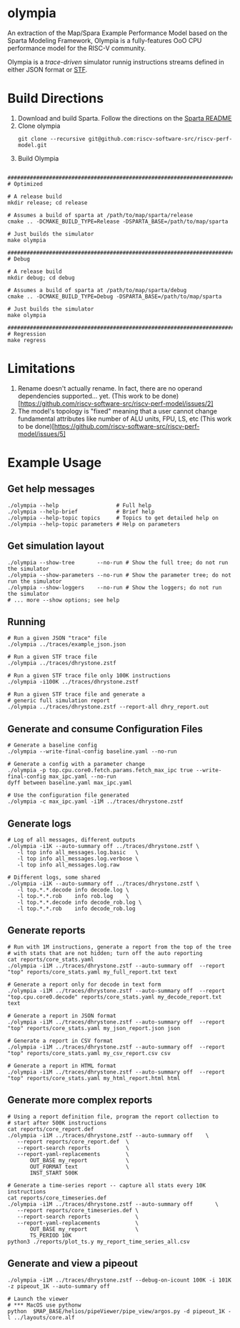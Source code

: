 # olympia

An extraction of the Map/Spara Example Performance Model based on the
Sparta Modeling Framework, Olympia is a fully-features OoO CPU
performance model for the RISC-V community.

Olympia is a _trace-driven_ simulator runnig instructions streams
defined in either JSON format or
[STF](https://github.com/sparcians/stf_spec).

# Build Directions

1. Download and build Sparta.  Follow the directions on the [Sparta README](https://github.com/sparcians/map/tree/master/sparta)
1. Clone olympia
   ```
   git clone --recursive git@github.com:riscv-software-src/riscv-perf-model.git
   ```
1. Build Olympia

```

################################################################################
# Optimized

# A release build
mkdir release; cd release

# Assumes a build of sparta at /path/to/map/sparta/release
cmake .. -DCMAKE_BUILD_TYPE=Release -DSPARTA_BASE=/path/to/map/sparta

# Just builds the simulator
make olympia

################################################################################
# Debug

# A release build
mkdir debug; cd debug

# Assumes a build of sparta at /path/to/map/sparta/debug
cmake .. -DCMAKE_BUILD_TYPE=Debug -DSPARTA_BASE=/path/to/map/sparta

# Just builds the simulator
make olympia

################################################################################
# Regression
make regress

```

# Limitations

1. Rename doesn't actually rename.  In fact, there are no operand
dependencies supported... yet.  (This work to be done)[https://github.com/riscv-software-src/riscv-perf-model/issues/2]
1. The model's topology is "fixed" meaning that a user cannot change
fundamental attributes like number of ALU units, FPU, LS, etc (This work to be done)[https://github.com/riscv-software-src/riscv-perf-model/issues/5]


# Example Usage

## Get help messages
```
./olympia --help                  # Full help
./olympia --help-brief            # Brief help
./olympia --help-topic topics     # Topics to get detailed help on
./olympia --help-topic parameters # Help on parameters
```

## Get simulation layout
```
./olympia --show-tree       --no-run # Show the full tree; do not run the simulator
./olympia --show-parameters --no-run # Show the parameter tree; do not run the simulator
./olympia --show-loggers    --no-run # Show the loggers; do not run the simulator
# ... more --show options; see help
```

## Running

```
# Run a given JSON "trace" file
./olympia ../traces/example_json.json

# Run a given STF trace file
./olympia ../traces/dhrystone.zstf

# Run a given STF trace file only 100K instructions
./olympia -i100K ../traces/dhrystone.zstf

# Run a given STF trace file and generate a
# generic full simulation report
./olympia ../traces/dhrystone.zstf --report-all dhry_report.out
```

## Generate and consume Configuration Files

```
# Generate a baseline config
./olympia --write-final-config baseline.yaml --no-run

# Generate a config with a parameter change
./olympia -p top.cpu.core0.fetch.params.fetch_max_ipc true --write-final-config max_ipc.yaml --no-run
dyff between baseline.yaml max_ipc.yaml

# Use the configuration file generated
./olympia -c max_ipc.yaml -i1M ../traces/dhrystone.zstf
```

## Generate logs
```
# Log of all messages, different outputs
./olympia -i1K --auto-summary off ../traces/dhrystone.zstf \
   -l top info all_messages.log.basic   \
   -l top info all_messages.log.verbose \
   -l top info all_messages.log.raw

# Different logs, some shared
./olympia -i1K --auto-summary off ../traces/dhrystone.zstf \
   -l top.*.*.decode info decode.log \
   -l top.*.*.rob    info rob.log    \
   -l top.*.*.decode info decode_rob.log \
   -l top.*.*.rob    info decode_rob.log
```
## Generate reports
```
# Run with 1M instructions, generate a report from the top of the tree
# with stats that are not hidden; turn off the auto reporting
cat reports/core_stats.yaml
./olympia -i1M ../traces/dhrystone.zstf --auto-summary off  --report "top" reports/core_stats.yaml my_full_report.txt text

# Generate a report only for decode in text form
./olympia -i1M ../traces/dhrystone.zstf --auto-summary off  --report "top.cpu.core0.decode" reports/core_stats.yaml my_decode_report.txt text

# Generate a report in JSON format
./olympia -i1M ../traces/dhrystone.zstf --auto-summary off  --report "top" reports/core_stats.yaml my_json_report.json json

# Generate a report in CSV format
./olympia -i1M ../traces/dhrystone.zstf --auto-summary off  --report "top" reports/core_stats.yaml my_csv_report.csv csv

# Generate a report in HTML format
./olympia -i1M ../traces/dhrystone.zstf --auto-summary off  --report "top" reports/core_stats.yaml my_html_report.html html
```

## Generate more complex reports
```
# Using a report definition file, program the report collection to
# start after 500K instructions
cat reports/core_report.def
./olympia -i1M ../traces/dhrystone.zstf --auto-summary off    \
   --report reports/core_report.def  \
   --report-search reports           \
   --report-yaml-replacements        \
       OUT_BASE my_report            \
       OUT_FORMAT text               \
       INST_START 500K

# Generate a time-series report -- capture all stats every 10K instructions
cat reports/core_timeseries.def
./olympia -i1M ../traces/dhrystone.zstf --auto-summary off       \
   --report reports/core_timeseries.def \
   --report-search reports              \
   --report-yaml-replacements           \
       OUT_BASE my_report               \
       TS_PERIOD 10K
python3 ./reports/plot_ts.y my_report_time_series_all.csv
```

## Generate and view a pipeout
```
./olympia -i1M ../traces/dhrystone.zstf --debug-on-icount 100K -i 101K -z pipeout_1K --auto-summary off

# Launch the viewer
# *** MacOS use pythonw
python  $MAP_BASE/helios/pipeViewer/pipe_view/argos.py -d pipeout_1K -l ../layouts/core.alf
```
